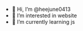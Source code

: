 - 👋 Hi, I’m @heejune0413
- 👀 I’m interested in website
- 🌱 I’m currently learning js

<!---
heejune0413/heejune0413 is a ✨ special ✨ repository because its `README.md` (this file) appears on your GitHub profile.
You can click the Preview link to take a look at your changes.
--->
